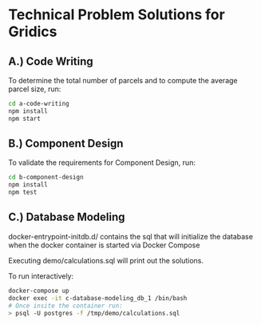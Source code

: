 # Technical Problem Solutions for Gridics

## A.) Code Writing

To determine the total number of parcels and to compute the average parcel size, run:
```sh
cd a-code-writing
npm install
npm start
```

## B.) Component Design 

To validate the requirements for Component Design, run:
```sh
cd b-component-design 
npm install
npm test 
```

## C.) Database Modeling

docker-entrypoint-initdb.d/ contains the sql that will initialize the database when the docker container is started via Docker Compose

Executing demo/calculations.sql will print out the solutions.

To run interactively:
```sh
docker-compose up
docker exec -it c-database-modeling_db_1 /bin/bash
# Once insite the container run:
> psql -U postgres -f /tmp/demo/calculations.sql
```